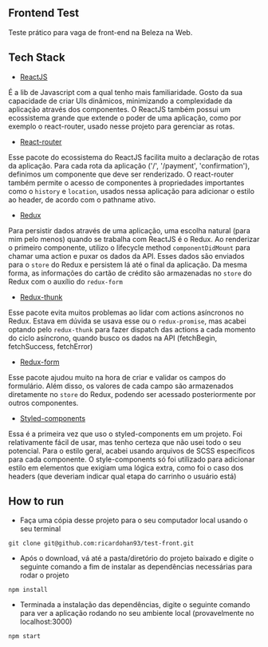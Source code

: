 ## Frontend Test


Teste prático para vaga de front-end na Beleza na Web.


## Tech Stack


* [ReactJS](https://reactjs.org/) 

É a lib de Javascript com a qual tenho mais familiaridade. Gosto da sua capacidade de criar UIs dinâmicos, minimizando a complexidade da aplicação através dos componentes. O ReactJS também possui um ecossistema grande que extende o poder de uma aplicação, como por exemplo o react-router, usado nesse projeto para gerenciar as rotas.

* [React-router](https://reacttraining.com/react-router/web/guides/philosophy)

Esse pacote do ecossistema do ReactJS facilita muito a declaração de rotas da aplicação. Para cada rota da aplicação ('/', '/payment', 'confirmation'), definimos um componente que deve ser renderizado. O react-router também permite o acesso de componentes à propriedades importantes como o `history` e `location`, usados nessa aplicação para adicionar o estilo ao header, de acordo com o pathname ativo.

* [Redux](https://redux.js.org/)

Para persistir dados através de uma aplicação, uma escolha natural (para mim pelo menos) quando se trabalha com ReactJS é o Redux. Ao renderizar o primeiro componente, utilizo o lifecycle method `componentDidMount` para chamar uma action e puxar os dados da API. Esses dados são enviados para o `store` do Redux e persistem lá até o final da aplicação. Da mesma forma, as informações do cartão de crédito são armazenadas no `store` do Redux com o auxílio do `redux-form`

* [Redux-thunk](https://github.com/reduxjs/redux-thunk)

Esse pacote evita muitos problemas ao lidar com actions asíncronos no Redux. Estava em dúvida se usava esse ou o `redux-promise`, mas acabei optando pelo `redux-thunk` para fazer dispatch das actions a cada momento do ciclo asíncrono, quando busco os dados na API (fetchBegin, fetchSuccess, fetchError)

* [Redux-form](https://redux-form.com/7.4.2/)

Esse pacote ajudou muito na hora de criar e validar os campos do formulário. Além disso, os valores de cada campo são armazenados diretamente no `store` do Redux, podendo ser acessado posteriormente por outros componentes.

* [Styled-components](https://www.styled-components.com/)

Essa é a primeira vez que uso o styled-components em um projeto. Foi relativamente fácil de usar, mas tenho certeza que não usei todo o seu potencial. Para o estilo geral, acabei usando arquivos de SCSS específicos para cada componente. O style-components só foi utilizado para adicionar estilo em elementos que exigiam uma lógica extra, como foi o caso dos headers (que deveriam indicar qual etapa do carrinho o usuário está)


## How to run

* Faça uma cópia desse projeto para o seu computador local usando o seu terminal

```
git clone git@github.com:ricardohan93/test-front.git
```

* Após o download, vá até a pasta/diretório do projeto baixado e digite o seguinte comando a fim de instalar as dependências necessárias para rodar o projeto

```
npm install
```

* Terminada a instalação das dependências, digite o seguinte comando para ver a aplicação rodando no seu ambiente local (provavelmente no localhost:3000)

```
npm start
```